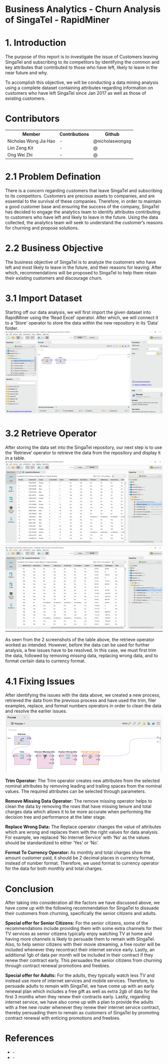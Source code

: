 # Business Analytics - Churn Analysis of SingaTel - RapidMiner
# 1. Introduction
The purpose of this report is to investigate the issue of Customers leaving SingaTel and subscribing to its competitors by identifying the common and key attributes that contributed to those who have left, likely to leave in the near future and why.

To accomplish this objective, we will be conducting a data mining analysis using a complete dataset containing attributes regarding information on customers who have left SingaTel since Jan 2017 as well as those of existing customers.

# Contributors

<table>
  <tr>
    <th>Member</th>
    <th>Contributions</th>
    <th>Github</th>
  </tr>
  <tr>
    <td>Nicholas Wong Jia Hao</td>
    <td>-</td>
    <td>@nicholaswongsg</td>
  </tr>
  <tr>
    <td>Lim Zeng Kit</td>
    <td>-</td>
    <td>@</td>
  </tr>
  <tr>
    <td>Ong Wei Zhi</td>
    <td>-</td>
    <td>@</td>
  </tr>
</table>

# 2.1 Problem Defination
There is a concern regarding customers that leave SingaTel and subscribing to its competitors. Customers are precious assets to companies, and are essential to the survival of these companies. Therefore, in order to maintain a good customer base and ensuring the success of the company, SingaTel has decided to engage the analytics team to identify attributes contributing to customers who have left and likely to leave in the future. Using the data collected, the analytics team will seek to understand the customer’s reasons for churning and propose solutions.

# 2.2 Business Objective
The business objective of SingaTel is to analyze the customers who have left and most likely to leave in the future, and their reasons for leaving. After which, recommendations will be proposed to SingaTel to help them retain their existing customers and discourage churn.

# 3.1 Import Dataset
Starting off our data analysis, we will first import the given dataset into RapidMiner using the ‘Read Excel’ operator. After which, we will connect it to a ‘Store’ operator to store the data within the new repository in its ‘Data’ folder.
<img src="img/Import Data set.png" alt="Import Dataset">

# 3.2 Retrieve Operator
After storing the data set into the SingaTel repository, our next step is to use the ‘Retrieve’ operator to retrieve the data from the repository and display it in a table.
<img src="img/Retrieve Operator p1.png" alt="Retrieve Operator">
<br>
<img src="img/Retrieve Operator p2.png" alt="Retrieve Operator">

As seen from the 2 screenshots of the table above, the retrieve operator worked as intended. However, before the data can be used for further analysis, a few issues have to be resolved. In this case, we must first trim the data, followed by removing missing data, replacing wrong data, and to format certain data to currency format.


# 4.1 Fixing Issues
After identifying the issues with the data above, we created a new process, retrieved the data from the previous process and have used the trim, filer examples, replace, and format numbers operators in order to clean the data and resolve the earlier issues.
<img src="img/Fix Issues.png" alt="Fix Issues">

<b>Trim Operator:</b>
The Trim operator creates new attributes from the selected nominal attributes by removing leading and trailing spaces from the nominal values. The required attributes can be selected through parameters.

<b>Remove Missing Data Operator:</b>
The remove missing operator helps to clean the data by removing the rows that have missing tenure and total charges data which allows it to be more accurate when performing the decision tree and performance at the later stage.

<b>Replace Wrong Data:</b>
The Replace operator changes the value of attributes which are wrong and replaces them with the right values for data analysis. For example, we replaced ‘No Internet Service’ with ‘No’ as the values should be standardized to either ‘Yes’ or ‘No’.

<b>Format To Currency Operator:</b>
As monthly and total charges show the amount customer paid, it should be 2 decimal places in currency format, instead of number format. Therefore, we used format to currency operator for the data for both monthly and total charges. 

# Conclusion
After taking into consideration all the factors we have discussed above, we have come up with the following recommendation for SingaTel to dissuade their customers from churning, specifically the senior citizens and adults.

<b>Special offer for Senior Citizens:</b>
For the senior citizens, some of the recommendations include providing them with some extra channels for their TV services as senior citizens typically enjoy watching TV at home and having more channels is likely to persuade them to remain with SingaTel.
Also, to help senior citizens with their movie streaming, a free router will be included whenever they recontract their internet service early.
Lastly, an additional 1gb of data per month will be included in their contract if they renew their contract early. This persuades the senior citizens from churning through contract renewal promotions and freebies.

<b>Special offer for Adults:</b>
For the adults, they typically watch less TV and instead use more of internet services and mobile services. Therefore, to persuade adults to remain with SingaTel, we have come up with an early renewal plan which includes a free gift as well as extra 2gb of data for the first 3 months when they renew their contracts early.
Lastly, regarding internet service, we have also come up with a plan to provide the adults with a free new router whenever they renew their internet service contract, thereby persuading them to remain as customers of SingaTel by promoting contract renewal with enticing promotions and freebies.

# References
<ul>
  <li>-</li>
  <li>-</li>
</ul>
